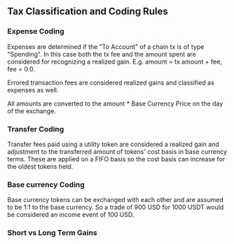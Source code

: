 ## Tax Classification and Coding Rules

### Expense Coding

Expenses are determined if the "To Account" of a chain tx is of type "Spending". In this case both the tx fee and the amount spent are considered for recognizing a realized gain. E.g. amount = tx amount + fee, fee = 0.0.

Errored transaction fees are considered realized gains and classified as expenses as well.

All amounts are converted to the amount * Base Currency Price on the day of the exchange.

### Transfer Coding

Transfer fees paid using a utility token are considered a realized gain and adjustment to the transferred amount of tokens' cost basis in base currency terms. These are applied on a FIFO basis so the cost basis can increase for the oldest tokens held.

### Base currency Coding

Base currency tokens can be exchanged with each other and are assumed to be 1:1 to the base currency.  So a trade of 900 USD for 1000 USDT would be considered an income event of 100 USD.

### Short vs Long Term Gains

